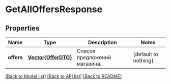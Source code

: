 # GetAllOffersResponse


## Properties
Name | Type | Description | Notes
------------ | ------------- | ------------- | -------------
**offers** | [**Vector{OfferDTO}**](OfferDTO.md) | Список предложений магазина. | [default to nothing]


[[Back to Model list]](../README.md#models) [[Back to API list]](../README.md#api-endpoints) [[Back to README]](../README.md)


